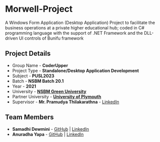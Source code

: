 # Morwell-Project
A Windows Form Application (Desktop Application) Project to facilitate the business operations at a private higher educational hub; coded in C# programming language with the support of .NET Framework and the DLL-driven UI controls of Bunifu framework

## Project Details
- Group Name - **CoderUpper**
- Project Type - **Standalone/Desktop Application Development**
- Subject - **PUSL2023**
- Batch - **NSBM Batch 20.1**
- Year - **2021**
- University - [**NSBM Green University**](https://www.nsbm.ac.lk/)
- Partner University - [**University of Plymouth**](https://www.plymouth.ac.uk/)
- Supervisor - **Mr. Pramudya Thilakarathna** - [LinkedIn](https://www.linkedin.com/in/iman-ashly-18626b65/)

## Team Members
- **Samadhi Dewmini** - [GitHub](https://github.com/NishuDissanayake) | [LinkedIn](https://www.linkedin.com/in/nishani-dissanayake/)
- **Anuradha Yapa** - [GitHub](https://github.com/shamilkeheliya) | [LinkedIn](https://www.linkedin.com/in/shamilkeheliya/)


